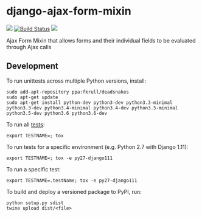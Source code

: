 django-ajax-form-mixin
======================

[![](https://img.shields.io/pypi/v/django-ajax-forms-mega.svg)](https://pypi.python.org/pypi/django-ajax-forms-mega) [![Build Status](https://img.shields.io/travis/chrisspen/django-ajax-forms.svg?branch=master)](https://travis-ci.org/chrisspen/django-ajax-forms) [![](https://pyup.io/repos/github/chrisspen/django-ajax-forms/shield.svg)](https://pyup.io/repos/github/chrisspen/django-ajax-forms)

Ajax Form Mixin that allows forms and their individual fields to be evaluated through Ajax calls

Development
-----------

To run unittests across multiple Python versions, install:

    sudo add-apt-repository ppa:fkrull/deadsnakes
    sudo apt-get update
    sudo apt-get install python-dev python3-dev python3.3-minimal python3.3-dev python3.4-minimal python3.4-dev python3.5-minimal python3.5-dev python3.6 python3.6-dev

To run all [tests](http://tox.readthedocs.org/en/latest/):

    export TESTNAME=; tox

To run tests for a specific environment (e.g. Python 2.7 with Django 1.11):
    
    export TESTNAME=; tox -e py27-django111

To run a specific test:
    
    export TESTNAME=.testName; tox -e py27-django111

To build and deploy a versioned package to PyPI, run:

    python setup.py sdist
    twine upload dist/<file>
